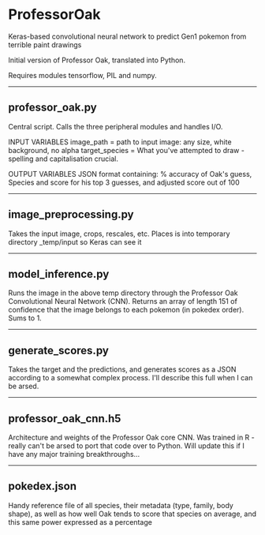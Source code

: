# ProfessorOak
Keras-based convolutional neural network to predict Gen1 pokemon from terrible paint drawings

Initial version of Professor Oak, translated into Python.

Requires modules tensorflow, PIL and numpy.

------------------------------
professor_oak.py
------------------------------

Central script. Calls the three peripheral modules and handles I/O.

INPUT VARIABLES
image_path = path to input image: any size, white background, no alpha
target_species = What you've attempted to draw - spelling and capitalisation crucial.

OUTPUT VARIABLES
JSON format containing: % accuracy of Oak's guess, Species and score for his top 3 guesses, and adjusted score out of 100

------------------------------
image_preprocessing.py
------------------------------
Takes the input image, crops, rescales, etc.
Places is into temporary directory _temp/input so Keras can see it

------------------------------
model_inference.py
------------------------------
Runs the image in the above temp directory through the Professor Oak Convolutional Neural Network (CNN). Returns an array of length 151 of confidence that the image belongs to each pokemon (in pokedex order). Sums to 1.

------------------------------
generate_scores.py
------------------------------

Takes the target and the predictions, and generates scores as a JSON according to a somewhat complex process. I'll describe this full when I can be arsed.

------------------------------
professor_oak_cnn.h5
------------------------------
Architecture and weights of the Professor Oak core CNN. Was trained in R - really can't be arsed to port that code over to Python. Will update this if I have any major training breakthroughs...

------------------------------
pokedex.json
------------------------------

Handy reference file of all species, their metadata (type, family, body shape), as well as how well Oak tends to score that species on average, and this same power expressed as a percentage
